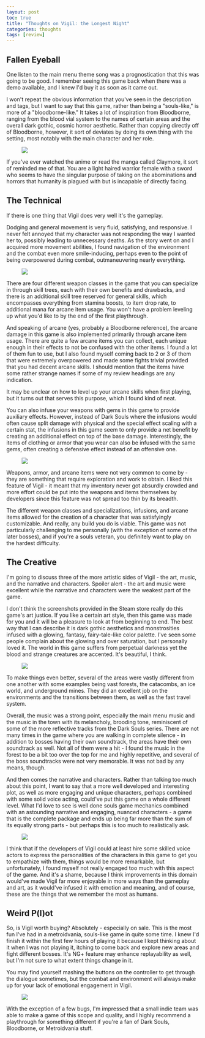 ```yaml
---
layout: post
toc: true
title: "Thoughts on Vigil: the Longest Night"
categories: thoughts
tags: [review]
---
```


## Fallen Eyeball

One listen to the main menu theme song was a prognostication that this was going to be good. I remember seeing this game back when there was a demo available, and I knew I'd buy it as soon as it came out.

I won't repeat the obvious information that you've seen in the description and tags, but I want to say that this game, rather than being a "souls-like," is more of a "bloodborne-like." It takes a lot of inspiration from Bloodborne, ranging from the blood vial system to the names of certain areas and the overall dark gothic, cosmic horror aesthetic. Rather than copying directly off of Bloodborne, however, it sort of deviates by doing its own thing with the setting, most notably with the main character and her role.

<figure>
    <img src="../img/vigil_review/v4.jpg">
</figure>

If you've ever watched the anime or read the manga called Claymore, it sort of reminded me of that. You are a light haired warrior female with a sword who seems to have the singular purpose of taking on the abominations and horrors that humanity is plagued with but is incapable of directly facing.

## The Technical

If there is one thing that Vigil does very well it's the gameplay.

Dodging and general movement is very fluid, satisfying, and responsive. I never felt annoyed that my character was not responding the way I wanted her to, possibly leading to unnecessary deaths. As the story went on and I acquired more movement abilities, I found navigation of the environment and the combat even more smile-inducing, perhaps even to the point of being overpowered during combat, outmaneuvering nearly everything.

<figure>
    <img src="../img/vigil_review/v1.jpg">
</figure>

There are four different weapon classes in the game that you can specialize in through skill trees, each with their own benefits and drawbacks, and there is an additional skill tree reserved for general skills, which encompasses everything from stamina boosts, to item drop rate, to additional mana for arcane item usage. You won't have a problem leveling up what you'd like to by the end of the first playthrough.

And speaking of arcane (yes, probably a Bloodborne reference), the arcane damage in this game is also implemented primarily through arcane item usage. There are quite a few arcane items you can collect, each unique enough in their effects to not be confused with the other items. I found a lot of them fun to use, but I also found myself coming back to 2 or 3 of them that were extremely overpowered and made some fights trivial provided that you had decent arcane skills. I should mention that the items have some rather strange names if some of my review headings are any indication.

It may be unclear on how to level up your arcane skills when first playing, but it turns out that serves this purpose, which I found kind of neat.

You can also infuse your weapons with gems in this game to provide auxiliary effects. However, instead of Dark Souls where the infusions would often cause split damage with physical and the special effect scaling with a certain stat, the infusions in this game seem to only provide a net benefit by creating an additional effect on top of the base damage. Interestingly, the items of clothing or armor that you wear can also be infused with the same gems, often creating a defensive effect instead of an offensive one.

<figure>
    <img src="../img/vigil_review/v2.jpg">
</figure>

Weapons, armor, and arcane items were not very common to come by - they are something that require exploration and work to obtain. I liked this feature of Vigil - it meant that my inventory never got absurdly crowded and more effort could be put into the weapons and items themselves by developers since this feature was not spread too thin by its breadth.

The different weapon classes and specializations, infusions, and arcane items allowed for the creation of a character that was satisfyingly customizable. And really, any build you do is viable. This game was not particularly challenging to me personally (with the exception of some of the later bosses), and if you're a souls veteran, you definitely want to play on the hardest difficulty.

## The Creative

I'm going to discuss three of the more artistic sides of Vigil - the art, music, and the narrative and characters. Spoiler alert - the art and music were excellent while the narrative and characters were the weakest part of the game.

I don't think the screenshots provided in the Steam store really do this game's art justice. If you like a certain art style, then this game was made for you and it will be a pleasure to look at from beginning to end. The best way that I can describe it is dark gothic aesthetics and monstrosities infused with a glowing, fantasy, fairy-tale-like color palette. I've seen some people complain about the glowing and over saturation, but I personally loved it. The world in this game suffers from perpetual darkness yet the blood and strange creatures are accented. It's beautiful, I think.

<figure>
    <img src="../img/vigil_review/v5.jpg">
</figure>

To make things even better, several of the areas were vastly different from one another with some examples being vast forests, the catacombs, an ice world, and underground mines. They did an excellent job on the environments and the transitions between them, as well as the fast travel system.

Overall, the music was a strong point, especially the main menu music and the music in the town with its melancholy, brooding tone, reminiscent of some of the more reflective tracks from the Dark Souls series. There are not many times in the game where you are walking in complete silence - in addition to bosses having their own soundtrack, the areas have their own soundtrack as well. Not all of them were a hit - I found the music in the forest to be a bit too over the top for me and highly repetitive, and several of the boss soundtracks were not very memorable. It was not bad by any means, though.

And then comes the narrative and characters. Rather than talking too much about this point, I want to say that a more well developed and interesting plot, as well as more engaging and unique characters, perhaps combined with some solid voice acting, could've put this game on a whole different level. What I'd love to see is well done souls game mechanics combined with an astounding narrative and engaging, nuanced characters - a game that is the complete package and ends up being far more than the sum of its equally strong parts - but perhaps this is too much to realistically ask.

<figure>
    <img src="../img/vigil_review/v3.jpg">
</figure>

I think that if the developers of Vigil could at least hire some skilled voice actors to express the personalities of the characters in this game to get you to empathize with them, things would be more remarkable, but unfortunately, I found myself not really engaged too much with this aspect of the game. And it's a shame, because I think improvements in this domain would've made Vigil far more enjoyable in more ways than the gameplay and art, as it would've infused it with emotion and meaning, and of course, these are the things that we remember the most as humans.

## Weird P(l)ot

So, is Vigil worth buying? Absolutely - especially on sale. This is the most fun I've had in a metroidvania, souls-like game in quite some time. I knew I'd finish it within the first few hours of playing it because I kept thinking about it when I was not playing it, itching to come back and explore new areas and fight different bosses. It's NG+ feature may enhance replayability as well, but I'm not sure to what extent things change in it.

You may find yourself mashing the buttons on the controller to get through the dialogue sometimes, but the combat and environment will always make up for your lack of emotional engagement in Vigil.

<figure>
    <img src="../img/vigil_review/v6.jpg">
</figure>

With the exception of a few bugs, I'm impressed that a small indie team was able to make a game of this scope and quality, and I highly recommend a playthrough for something different if you're a fan of Dark Souls, Bloodborne, or Metroidvania stuff.
